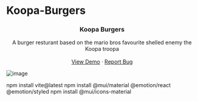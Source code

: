 # Koopa-Burgers




<h3 align="center">Koopa Burgers</h3>

  <p align="center">
    A burger resturant based on the mario bros favourite shelled enemy the Koopa troopa
    <br />
    <br />
    <a href="https://koopa-burgers.vercel.app">View Demo</a>
    ·
    <a href="https://github.com/github_username/KingGift17">Report Bug</a>
  </p>
</div>


![image](https://github.com/KingGift17/koopa-burgers/assets/47861826/18b2b77c-fa58-4500-99b6-2b0360db5edf)

npm install vite@latest
npm install @mui/material @emotion/react @emotion/styled
npm install @mui/icons-material

